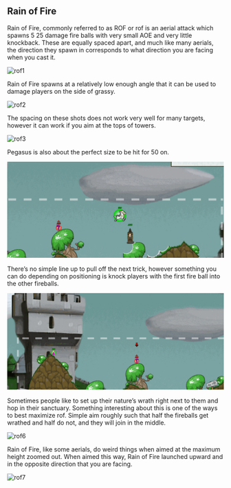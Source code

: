 ## Rain of Fire 


Rain of Fire, commonly referred to as ROF or rof is an aerial attack which spawns 5 25 damage fire balls with very small AOE and very little knockback. These are equally spaced apart, and much like many aerials, the direction they spawn in corresponds to what direction you are facing when you cast it.


![rof1](https://raw.githubusercontent.com/1IlIl/wikidata/main/flame/gifs/rof1.gif)


Rain of Fire spawns at a relatively low enough angle that it can be used to damage players on the side of grassy.


![rof2](https://raw.githubusercontent.com/1IlIl/wikidata/main/flame/gifs/rof2.gif)


The spacing on these shots does not work very well for many targets, however it can work if you aim at the tops of towers.


![rof3](https://raw.githubusercontent.com/1IlIl/wikidata/main/flame/gifs/rof3.gif)


Pegasus is also about the perfect size to be hit for 50 on.


![rof4](https://raw.githubusercontent.com/1IlIl/wikidata/main/flame/gifs/rof4.gif)


There’s no simple line up to pull off the next trick, however something you can do depending on positioning is knock players with the first fire ball into the other fireballs.


![rof5](https://raw.githubusercontent.com/1IlIl/wikidata/main/flame/gifs/rof5.gif)


Sometimes people like to set up their nature’s wrath right next to them and hop in their sanctuary. Something interesting about this is one of the ways to best maximize rof. Simple aim roughly such that half the fireballs get wrathed and half do not, and they will join in the middle.


![rof6](https://raw.githubusercontent.com/1IlIl/wikidata/main/flame/gifs/rof6.gif)


Rain of Fire, like some aerials, do weird things when aimed at the maximum height zoomed out. When aimed this way, Rain of Fire launched upward and in the opposite direction that you are facing.


![rof7](https://raw.githubusercontent.com/1IlIl/wikidata/main/flame/gifs/rof7.gif)

